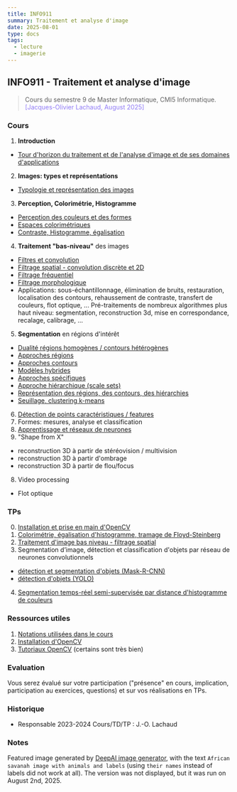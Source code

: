 ```yaml
---
title: INFO911
summary: Traitement et analyse d'image
date: 2025-08-01
type: docs
tags:
  - lecture
  - imagerie
---
```


## INFO911 - Traitement et analyse d'image

> Cours du semestre 9 de Master Informatique, CMI5 Informatique.
> <a style="color:#907bf7;">[Jacques-Olivier Lachaud, August 2025]</a>

### Cours

1. **Introduction**
  - [Tour d'horizon du traitement et de l'analyse d'image et de ses domaines d'applications](https://codimd.math.cnrs.fr/s/MwYTfJXpP)
2. **Images: types et représentations**
  - [Typologie et représentation des images](https://codimd.math.cnrs.fr/s/ycoeaIdnb)
3. **Perception, Colorimétrie, Histogramme**
  - [Perception des couleurs et des formes](https://codimd.math.cnrs.fr/s/r8zWH_lUd)
  - [Espaces colorimétriques](https://codimd.math.cnrs.fr/s/Uo_s_jwvY)
  - [Contraste, Histogramme, égalisation](https://codimd.math.cnrs.fr/s/0MKuP1urD)
4. **Traitement "bas-niveau"** des images
  - [Filtres et convolution](https://codimd.math.cnrs.fr/s/AXDqfpOIk)
  - [Filtrage spatial - convolution discrète et 2D](https://codimd.math.cnrs.fr/s/0A_bhv8g8)
  - [Filtrage fréquentiel](https://codimd.math.cnrs.fr/s/ZtkxrTnQq)
  - [Filtrage morphologique](https://codimd.math.cnrs.fr/s/lG1nOqZes)
  - Applications: sous-échantillonnage, élimination de bruits, restauration, localisation des contours, rehaussement de contraste, transfert de couleurs, flot optique, ...
    Pré-traitements de nombreux algorithmes plus haut niveau: segmentation, reconstruction 3d, mise en correspondance, recalage, calibrage, ...
5. **Segmentation** en régions d'intérêt
  - [Dualité régions homogènes / contours hétérogènes](https://codimd.math.cnrs.fr/s/xLoPHNoN2)
  - [Approches régions](https://codimd.math.cnrs.fr/s/gsb2hvUBO)
  - [Approches contours](https://codimd.math.cnrs.fr/s/mzQLxgHdN)
  - [Modèles hybrides](https://codimd.math.cnrs.fr/s/YrkgB5Exl)
  - [Approches spécifiques](https://codimd.math.cnrs.fr/s/NUd-0HnaB)
  - [Approche hiérarchique (scale sets)](https://codimd.math.cnrs.fr/s/5i8LT2Gnd)
  - [Représentation des régions, des contours, des hiérarchies](https://codimd.math.cnrs.fr/s/5IeK4xFhb)
  - [Seuillage, clustering k-means](https://codimd.math.cnrs.fr/s/MV4f4ulxf)
6. [Détection de points caractéristiques / features](https://codimd.math.cnrs.fr/s/A_-AUJ1ql)
7. Formes: mesures, analyse et classification
8. [Apprentissage et réseaux de neurones](https://codimd.math.cnrs.fr/s/PYL9ayApI)
10. "Shape from X"
  - reconstruction 3D à partir de stéréovision / multivision
  - reconstruction 3D à partir d'ombrage
  - reconstruction 3D à partir de flou/focus
8. Video processing
  - Flot optique
        


### TPs

0. [Installation et prise en main d'OpenCV](https://codimd.math.cnrs.fr/s/JOXem7EID)
1. [Colorimétrie, égalisation d'histogramme, tramage de Floyd-Steinberg](https://codimd.math.cnrs.fr/s/Ge-ZaHA3S)
2. [Traitement d'image bas niveau - filtrage spatial](https://codimd.math.cnrs.fr/s/CeptN9xR8)
3. Segmentation d’image, détection et classification d'objets par réseau de neurones convolutionnels
  - [détection et segmentation d'objets (Mask-R-CNN)](https://codimd.math.cnrs.fr/s/0fihmHphz)
  - [détection d'objets (YOLO)](https://codimd.math.cnrs.fr/s/OWuiCfbAM)
4. [Segmentation temps-réel semi-supervisée par distance d'histogramme de couleurs](https://codimd.math.cnrs.fr/s/vq-al56ul)

### Ressources utiles
1. [Notations utilisées dans le cours](https://codimd.math.cnrs.fr/s/DVZCRa3UZ)
2. [Installation d'OpenCV](https://codimd.math.cnrs.fr/s/OeplSnqgQ)
3. [Tutoriaux OpenCV](https://learnopencv.com/deep-learning-with-opencvs-dnn-module-a-definitive-guide/) (certains sont très bien)

### Evaluation

Vous serez évalué sur votre participation ("présence" en cours, implication, participation au exercices, questions) et sur vos réalisations en TPs.

### Historique

* Responsable 2023-2024 Cours/TD/TP : J.-O. Lachaud

### Notes

Featured image generated by [DeepAI image generator](https://deepai.org/machine-learning-model/text2img), with the text `African savanah image with animals and labels` (using `their names` instead of labels did not work at all). The version was not displayed, but it was run on August 2nd, 2025. 